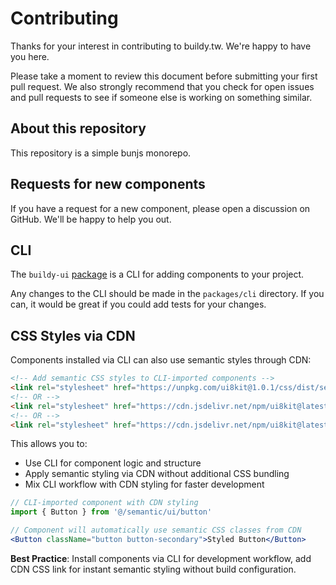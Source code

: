# Contributing

Thanks for your interest in contributing to buildy.tw. We're happy to have you here.

Please take a moment to review this document before submitting your first pull request. We also strongly recommend that you check for open issues and pull requests to see if someone else is working on something similar.

## About this repository

This repository is a simple bunjs monorepo.

## Requests for new components

If you have a request for a new component, please open a discussion on GitHub. We'll be happy to help you out.

## CLI

The `buildy-ui` [package](https://www.npmjs.com/package/buildy-ui) is a CLI for adding components to your project.

Any changes to the CLI should be made in the `packages/cli` directory. If you can, it would be great if you could add tests for your changes.

## CSS Styles via CDN

Components installed via CLI can also use semantic styles through CDN:

```html
<!-- Add semantic CSS styles to CLI-imported components -->
<link rel="stylesheet" href="https://unpkg.com/ui8kit@1.0.1/css/dist/semantic/index.css">
<!-- OR -->
<link rel="stylesheet" href="https://cdn.jsdelivr.net/npm/ui8kit@latest/css/dist/semantic/index.css">
<!-- OR -->
<link rel="stylesheet" href="https://cdn.jsdelivr.net/npm/ui8kit@latest/css/dist/semantic/button.css">
```

This allows you to:
- Use CLI for component logic and structure
- Apply semantic styling via CDN without additional CSS bundling
- Mix CLI workflow with CDN styling for faster development

```jsx
// CLI-imported component with CDN styling
import { Button } from '@/semantic/ui/button'

// Component will automatically use semantic CSS classes from CDN
<Button className="button button-secondary">Styled Button</Button>
```

**Best Practice**: Install components via CLI for development workflow, add CDN CSS link for instant semantic styling without build configuration.